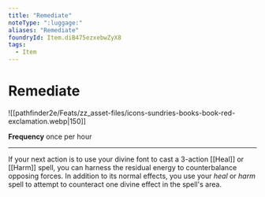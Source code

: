 ```yaml
---
title: "Remediate"
noteType: ":luggage:"
aliases: "Remediate"
foundryId: Item.diB475ezxebwZyX8
tags:
  - Item
---
```


# Remediate
![[pathfinder2e/Feats/zz_asset-files/icons-sundries-books-book-red-exclamation.webp|150]]

**Frequency** once per hour

* * *

If your next action is to use your divine font to cast a 3-action [[Heal]] or [[Harm]] spell, you can harness the residual energy to counterbalance opposing forces. In addition to its normal effects, you use your _heal_ or _harm_ spell to attempt to counteract one divine effect in the spell's area.
